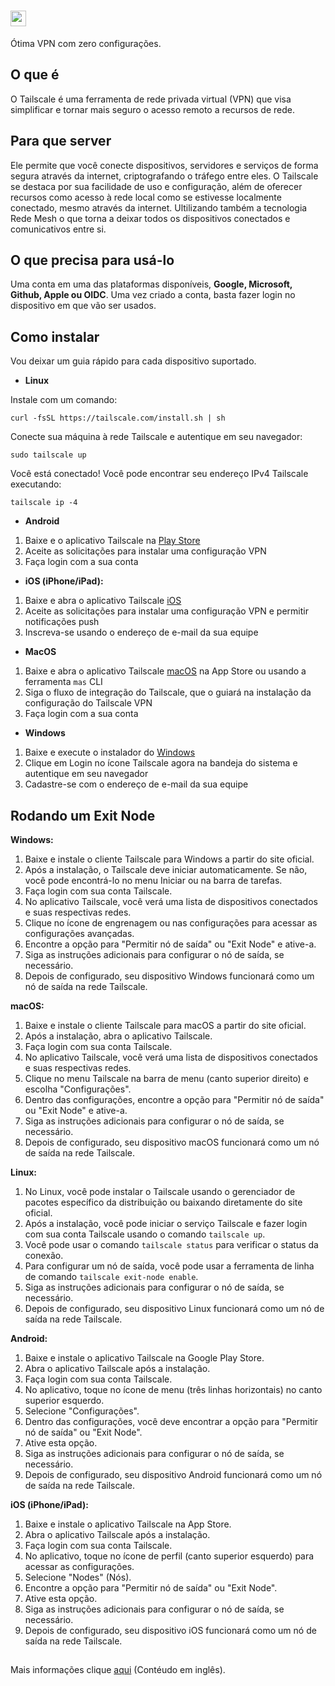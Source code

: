# [<img src="https://seeklogo.com/images/T/tailscale-logo-86A0B25127-seeklogo.com.png" height="25">](https://tailscale.com)


Ótima VPN com zero configurações.

## O que é

O Tailscale é uma ferramenta de rede privada virtual (VPN) que visa simplificar e tornar mais seguro o acesso remoto a recursos de rede. 

## Para que server

Ele permite que você conecte dispositivos, servidores e serviços de forma segura através da internet, criptografando o tráfego entre eles. O Tailscale se destaca por sua facilidade de uso e configuração, além de oferecer recursos como acesso à rede local como se estivesse localmente conectado, mesmo através da internet. Ultilizando também a tecnologia Rede Mesh o que torna a deixar todos os dispositivos conectados e comunicativos entre si.

## O que precisa para usá-lo

Uma conta em uma das plataformas disponíveis, **Google, Microsoft, Github, Apple ou OIDC**.
Uma vez criado a conta, basta fazer login no dispositivo em que vão ser usados.


## Como instalar

Vou deixar um guia rápido para cada dispositivo suportado.

* **Linux**

Instale com um comando:

`curl -fsSL https://tailscale.com/install.sh | sh`

Conecte sua máquina à rede Tailscale e autentique em seu navegador:

`sudo tailscale up`

Você está conectado! Você pode encontrar seu endereço IPv4 Tailscale executando:

`tailscale ip -4`

* **Android**

1. Baixe e o aplicativo Tailscale na [Play Store](https://play.google.com/store/apps/details?id=com.tailscale.ipn)
2. Aceite as solicitações para instalar uma configuração VPN
3. Faça login com a sua conta

* **iOS (iPhone/iPad):**

1. Baixe e abra o aplicativo Tailscale [iOS](https://apps.apple.com/us/app/tailscale/id1470499037?ls=1)
2. Aceite as solicitações para instalar uma configuração VPN e permitir notificações push
3. Inscreva-se usando o endereço de e-mail da sua equipe

* **MacOS**

1. Baixe e abra o aplicativo Tailscale [macOS](https://apps.apple.com/ca/app/tailscale/id1475387142?mt=12) na App Store ou usando a ferramenta `mas` CLI
2. Siga o fluxo de integração do Tailscale, que o guiará na instalação da configuração do Tailscale VPN
3. Faça login com a sua conta

* **Windows**

1. Baixe e execute o instalador do [Windows](https://pkgs.tailscale.com/stable/tailscale-setup-latest.exe)
2. Clique em Login no ícone Tailscale agora na bandeja do sistema e autentique em seu navegador
3. Cadastre-se com o endereço de e-mail da sua equipe


## Rodando um Exit Node

**Windows:**

1. Baixe e instale o cliente Tailscale para Windows a partir do site oficial.
2. Após a instalação, o Tailscale deve iniciar automaticamente. Se não, você pode encontrá-lo no menu Iniciar ou na barra de tarefas.
3. Faça login com sua conta Tailscale.
4. No aplicativo Tailscale, você verá uma lista de dispositivos conectados e suas respectivas redes.
5. Clique no ícone de engrenagem ou nas configurações para acessar as configurações avançadas.
6. Encontre a opção para "Permitir nó de saída" ou "Exit Node" e ative-a.
7. Siga as instruções adicionais para configurar o nó de saída, se necessário.
8. Depois de configurado, seu dispositivo Windows funcionará como um nó de saída na rede Tailscale.

**macOS:**

1. Baixe e instale o cliente Tailscale para macOS a partir do site oficial.
2. Após a instalação, abra o aplicativo Tailscale.
3. Faça login com sua conta Tailscale.
4. No aplicativo Tailscale, você verá uma lista de dispositivos conectados e suas respectivas redes.
5. Clique no menu Tailscale na barra de menu (canto superior direito) e escolha "Configurações".
6. Dentro das configurações, encontre a opção para "Permitir nó de saída" ou "Exit Node" e ative-a.
7. Siga as instruções adicionais para configurar o nó de saída, se necessário.
8. Depois de configurado, seu dispositivo macOS funcionará como um nó de saída na rede Tailscale.

**Linux:**

1. No Linux, você pode instalar o Tailscale usando o gerenciador de pacotes específico da distribuição ou baixando diretamente do site oficial.
2. Após a instalação, você pode iniciar o serviço Tailscale e fazer login com sua conta Tailscale usando o comando `tailscale up`.
3. Você pode usar o comando `tailscale status` para verificar o status da conexão.
4. Para configurar um nó de saída, você pode usar a ferramenta de linha de comando `tailscale exit-node enable`.
5. Siga as instruções adicionais para configurar o nó de saída, se necessário.
6. Depois de configurado, seu dispositivo Linux funcionará como um nó de saída na rede Tailscale.

**Android:**

1. Baixe e instale o aplicativo Tailscale na Google Play Store.
2. Abra o aplicativo Tailscale após a instalação.
3. Faça login com sua conta Tailscale.
4. No aplicativo, toque no ícone de menu (três linhas horizontais) no canto superior esquerdo.
5. Selecione "Configurações".
6. Dentro das configurações, você deve encontrar a opção para "Permitir nó de saída" ou "Exit Node".
7. Ative esta opção.
8. Siga as instruções adicionais para configurar o nó de saída, se necessário.
9. Depois de configurado, seu dispositivo Android funcionará como um nó de saída na rede Tailscale.

**iOS (iPhone/iPad):**

1. Baixe e instale o aplicativo Tailscale na App Store.
2. Abra o aplicativo Tailscale após a instalação.
3. Faça login com sua conta Tailscale.
4. No aplicativo, toque no ícone de perfil (canto superior esquerdo) para acessar as configurações.
5. Selecione "Nodes" (Nós).
6. Encontre a opção para "Permitir nó de saída" ou "Exit Node".
7. Ative esta opção.
8. Siga as instruções adicionais para configurar o nó de saída, se necessário.
9. Depois de configurado, seu dispositivo iOS funcionará como um nó de saída na rede Tailscale.

##

Mais informações clique [aqui](https://tailscale.com/kb) (Contéudo em inglês).